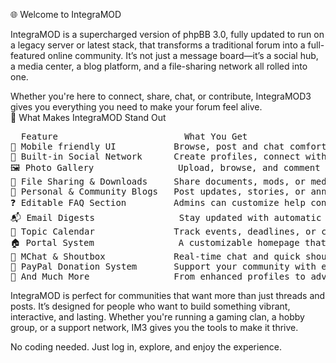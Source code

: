 🌐 Welcome to IntegraMOD

IntegraMOD is a supercharged version of phpBB 3.0, fully updated to run on a legacy server or latest stack, that transforms a traditional forum into a full-featured online community. It’s not just a message board—it’s a social hub, a media center, a blog platform, and a file-sharing network all rolled into one.

Whether you're here to connect, share, chat, or contribute, IntegraMOD3 gives you everything you need to make your forum feel alive.<br>
🚀 What Makes IntegraMOD Stand Out<br>
<pre>  Feature                        What You Get
📱 Mobile friendly UI           Browse, post and chat comfortably from your favorite mobile device
🧑 Built-in Social Network      Create profiles, connect with friends, and interact like you would on any modern platform
🖼️ Photo Gallery                Upload, browse, and comment on images in a dedicated media space
📁 File Sharing & Downloads     Share documents, mods, or media with a structured download center
📝 Personal & Community Blogs   Post updates, stories, or announcements with full blog functionality
❓ Editable FAQ Section         Admins can customize help content directly from the control panel
📬 Email Digests                Stay updated with automatic summaries of forum activity
📅 Topic Calendar               Track events, deadlines, or community happenings linked to forum topics
🏠 Portal System                A customizable homepage that highlights news, posts, and key content
💬 MChat & Shoutbox             Real-time chat and quick shout-outs for instant interaction
💸 PayPal Donation System       Support your community with easy, secure contributions
🔧 And Much More                From enhanced profiles to advanced moderation tools—IM3 is packed with extras
</pre>
IntegraMOD is perfect for communities that want more than just threads and posts. It’s designed for people who want to build something vibrant, interactive, and lasting. Whether you're running a gaming clan, a hobby group, or a support network, IM3 gives you the tools to make it thrive.

No coding needed. Just log in, explore, and enjoy the experience.
